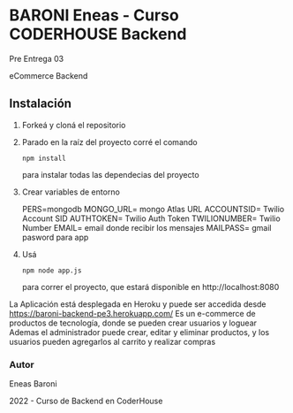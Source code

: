# BARONI Eneas - Curso CODERHOUSE Backend

Pre Entrega 03

eCommerce Backend

## Instalación

1. Forkeá y cloná el repositorio

2. Parado en la raíz del proyecto corré el comando 

   ```
   npm install
   ```
    para instalar todas las dependecias del proyecto

3. Crear variables de entorno

   
   PERS=mongodb
   MONGO_URL= mongo Atlas URL
   ACCOUNTSID= Twilio Account SID
   AUTHTOKEN= Twilio Auth Token
   TWILIONUMBER= Twilio Number
   EMAIL= email donde recibir los mensajes
   MAILPASS= gmail pasword para app

4. Usá 

   ```
   npm node app.js
   ```

    para correr el proyecto, que estará disponible en http://localhost:8080

La Aplicación está desplegada en Heroku y puede ser accedida desde https://baroni-backend-pe3.herokuapp.com/
Es un e-commerce de productos de tecnología, donde se pueden crear usuarios y loguear
Ademas el administrador puede crear, editar y eliminar productos, y los usuarios pueden agregarlos al carrito y realizar compras
    


### Autor

Eneas Baroni

2022 - Curso de Backend en CoderHouse